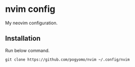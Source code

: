 # nvim config

My neovim configuration.

## Installation

Run below command.

```
git clone https://github.com/pogyomo/nvim ~/.config/nvim
```
